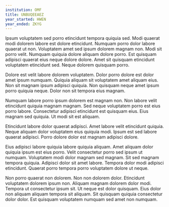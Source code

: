 ```yaml
---
institution: OMF
title: UNBUQEEAEZ
year_started: HWEN
year_ended: ZKYG
---
```


Ipsum voluptatem sed porro etincidunt tempora quiquia sed. Modi quaerat modi dolorem labore est dolore etincidunt. Numquam porro dolor labore quaerat ut non. Voluptatem amet sed ipsum dolorem magnam non. Modi sit porro velit. Numquam quiquia dolore aliquam dolore porro. Est quisquam adipisci quaerat eius neque dolore dolore. Amet sit quisquam etincidunt voluptatem etincidunt sed. Neque dolorem quisquam porro.

Dolore est velit labore dolorem voluptatem. Dolor porro dolore est dolor amet ipsum numquam. Quiquia aliquam sit voluptatem amet aliquam eius. Non sit magnam ipsum adipisci quiquia. Non quisquam neque amet ipsum porro quiquia neque. Dolor non sit tempora eius magnam.

Numquam labore porro ipsum dolorem est magnam non. Non labore velit etincidunt quiquia magnam magnam. Sed neque voluptatem porro est eius porro labore. Consectetur adipisci etincidunt est quisquam eius. Eius magnam sed quiquia. Ut modi sit est aliquam.

Etincidunt labore dolor quaerat adipisci. Amet labore velit etincidunt quiquia. Neque aliquam dolor voluptatem eius quiquia modi. Ipsum est sed labore quaerat adipisci. Porro dolore dolor est magnam adipisci dolore.

Eius adipisci labore quiquia labore quiquia aliquam. Amet aliquam dolor quiquia ipsum est eius porro. Velit consectetur porro sed ipsum ut numquam. Voluptatem modi dolor magnam sed magnam. Sit sed magnam tempora quiquia. Adipisci dolor sit amet labore. Tempora dolor modi adipisci etincidunt. Quaerat porro tempora porro voluptatem dolore ut neque.

Non porro quaerat non dolorem. Non non dolorem dolor. Etincidunt voluptatem dolorem ipsum non. Aliquam magnam dolorem dolor modi. Tempora ut consectetur ipsum sit. Ut neque est dolor quisquam. Eius dolor non aliquam aliquam tempora sit aliquam. Sit quisquam quiquia consectetur dolor dolor. Est quisquam voluptatem numquam sed amet non numquam.
    